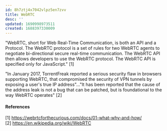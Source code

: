 ```yaml
---
id: 8h7ztj4x7042vlpz5en7zvv
title: WebRTC
desc: ''
updated: 1690998973511
created: 1688397330009
---
```


"WebRTC, short for Web Real-Time Communication, is both an API and a Protocol. The WebRTC protocol is a set of rules for two WebRTC agents to negotiate bi-directional secure real-time communication. The WebRTC API then allows developers to use the WebRTC protocol. The WebRTC API is specified only for JavaScript." [1]  

"In January 2017, TorrentFreak reported a serious security flaw in browsers supporting WebRTC, that compromised the security of VPN tunnels by exposing a user's true IP address"..."It has been reported that the cause of the address leak is not a bug that can be patched, but is foundational to the way WebRTC operates" [2]  

#### References
[1] https://webrtcforthecurious.com/docs/01-what-why-and-how/  
[2] https://en.wikipedia.org/wiki/WebRTC  
